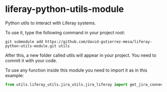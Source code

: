 # liferay-python-utils-module
Python utils to interact with Liferay systems.

To use it, type the following command in your project root:
```
git submodule add https://github.com/david-gutierrez-mesa/liferay-python-utils-module.git utils
```
After this, a new folder called utils will appear in your project. You need to commit it with your code.

To use any function inside this module you need to import it as in this example:
```python
from utils.liferay_utils.jira_utils.jira_liferay import get_jira_connection
```
